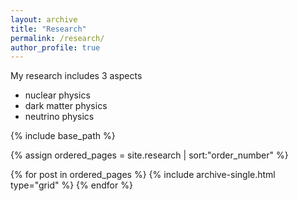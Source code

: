 ```yaml
---
layout: archive
title: "Research"
permalink: /research/
author_profile: true
---
```


My research includes 3 aspects
- nuclear physics
- dark matter physics
- neutrino physics

<nbsp>

{% include base_path %}

{% assign ordered_pages = site.research | sort:"order_number" %}

{% for post in ordered_pages %}
  {% include archive-single.html type="grid" %}
{% endfor %}
